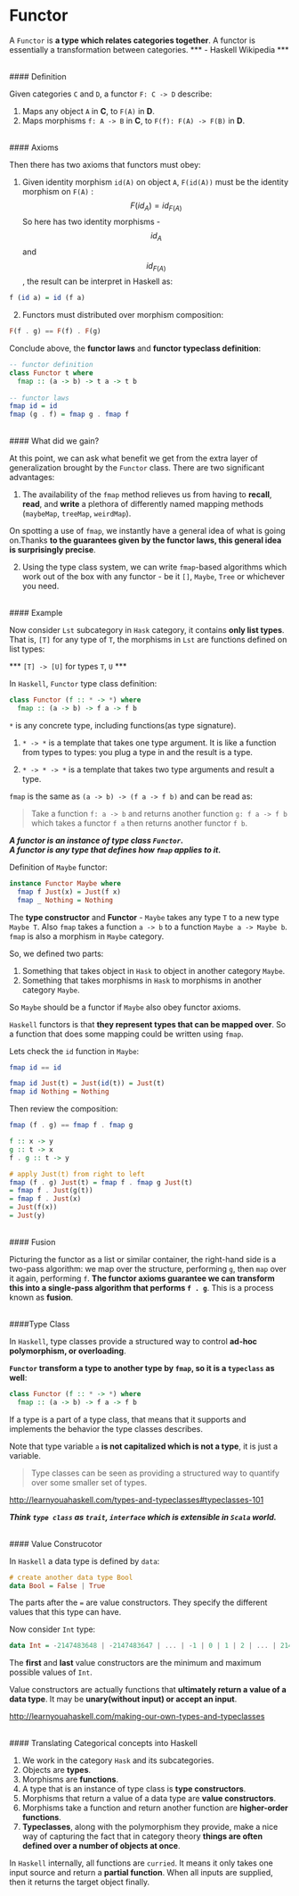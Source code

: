 # Functor

A `Functor` is **a type which relates categories together**. A functor is essentially a transformation between categories. *** - Haskell Wikipedia ***

<br/>
#### Definition

Given categories `C` and `D`, a functor `F: C -> D` describe:

1. Maps any object `A` in **C**, to `F(A)` in **D**.
2. Maps morphisms `f: A -> B` in **C**, to `F(f): F(A) -> F(B)` in **D**.

<br/>
#### Axioms

Then there has two axioms that functors must obey:

1. Given identity morphism `id(A)` on object `A`, `F(id(A))` must be the identity morphism on `F(A)` : $$F(id_{A})=id_{{F(A)}}$$ So here has two identity morphisms - $$id_{A}$$ and $$id_{F(A)}$$, the result can be interpret in Haskell as:
  
  ```haskell
  f (id a) = id (f a)
  ```

2. Functors must distributed over morphism composition:

  ```haskell
  F(f . g) == F(f) . F(g)
  ```

Conclude above, the **functor laws** and **functor typeclass definition**:

```haskell
-- functor definition
class Functor t where
  fmap :: (a -> b) -> t a -> t b
  
-- functor laws
fmap id = id
fmap (g . f) = fmap g . fmap f
```

<br>
#### What did we gain?

At this point, we can ask what benefit we get from the extra layer of generalization brought by the `Functor` class. There are two significant advantages:

1. The availability of the `fmap` method relieves us from having to **recall**, **read**, and **write** a plethora of differently named mapping methods (`maybeMap`, `treeMap`, `weirdMap`). 

  On spotting a use of `fmap`, we instantly have a general idea of what is going on.Thanks **to the guarantees given by the functor laws, this general idea is surprisingly precise**. 

2. Using the type class system, we can write `fmap`-based algorithms which work out of the box with any functor - be it `[]`, `Maybe`, `Tree` or whichever you need.

<br/>
#### Example

Now consider `Lst` subcategory in `Hask` category, it contains **only list types**. That is, `[T]` for any type of `T`, the morphisms in `Lst` are functions defined on list types:

*** `[T] -> [U]` for types `T`, `U` ***

In `Haskell`, `Functor` type class definition:

```haskell
class Functor (f :: * -> *) where
  fmap :: (a -> b) -> f a -> f b
```


`*` is any concrete type, including functions(as type signature). 

1. `* -> *` is a template that takes one type argument. It is like a function from types to types: you plug a type in and the result is a type.

2. `* -> * -> *` is a template that takes two type arguments and result a type.

`fmap` is the same as `(a -> b) -> (f a -> f b)` and can be read as: 

> Take a function `f: a -> b` and returns another function `g: f a -> f b` which takes a functor `f a` then returns another functor `f b`. 

***A functor is an instance of type class `Functor`.   
A functor is any type that defines how `fmap` applies to it.***

Definition of `Maybe` functor:

```haskell
instance Functor Maybe where
  fmap f Just(x) = Just(f x)
  fmap _ Nothing = Nothing
```

The **type constructor** and **Functor** - `Maybe` takes any type `T` to a new type `Maybe T`. Also `fmap` takes a function `a -> b` to a function `Maybe a -> Maybe b`. `fmap` is also a morphism in `Maybe` category. 

So, we defined two parts:

1. Something that takes object in `Hask` to object in another category `Maybe`.
2. Something that takes morphisms in `Hask` to morphisms in another category `Maybe`.

So `Maybe` should be a functor if `Maybe` also obey functor axioms.

`Haskell` functors is that **they represent types that can be mapped over**. So a function that does some mapping could be written using `fmap`.

Lets check the `id` function in `Maybe`:

```haskell
fmap id == id

fmap id Just(t) = Just(id(t)) = Just(t)
fmap id Nothing = Nothing
```

Then review the composition:

```haskell
fmap (f . g) == fmap f . fmap g

f :: x -> y
g :: t -> x
f . g :: t -> y 

# apply Just(t) from right to left
fmap (f . g) Just(t) = fmap f . fmap g Just(t)
= fmap f . Just(g(t))
= fmap f . Just(x)
= Just(f(x))
= Just(y)
```

<br/>
#### Fusion

Picturing the functor as a list or similar container, the right-hand side is a two-pass algorithm: we map over the structure, performing `g`, then `map` over it again, performing `f`. **The functor axioms guarantee we can transform this into a single-pass algorithm that performs `f . g`**. This is a process known as **fusion**.

<br>
####Type Class

In `Haskell`, type classes provide a structured way to control **ad-hoc polymorphism, or overloading**.

**`Functor` transform a type to another type by `fmap`, so it is a `typeclass` as well**:

```haskell
class Functor (f :: * -> *) where
  fmap :: (a -> b) -> f a -> f b
```

If a type is a part of a type class, that means that it supports and implements the behavior the type classes describes.

Note that type variable `a` **is not capitalized which is not a type**, it is just a variable.

> Type classes can be seen as providing a structured way to quantify over some smaller set of types.

http://learnyouahaskell.com/types-and-typeclasses#typeclasses-101

***Think `type class` as `trait`, `interface` which is extensible in `Scala` world.***

<br/>
#### Value Construcotor

In `Haskell` a data type is defined by `data`:

```haskell
# create another data type Bool
data Bool = False | True
```

The parts after the `=` are value constructors. They specify the different values that this type can have. 

Now consider `Int` type:

```haskell
data Int = -2147483648 | -2147483647 | ... | -1 | 0 | 1 | 2 | ... | 2147483647  
```

The **first** and **last** value constructors are the minimum and maximum possible values of `Int`.

Value constructors are actually functions that **ultimately return a value of a data type**. It may be **unary(without input) or accept an input**.

http://learnyouahaskell.com/making-our-own-types-and-typeclasses



<br/>
#### Translating Categorical concepts into Haskell

1. We work in the category `Hask` and its subcategories.
2. Objects are **types**.
4. Morphisms are **functions**.
5. A type that is an instance of type class is **type constructors**.
6. Morphisms that return a value of a data type are **value constructors**.
7. Morphisms take a function and return another function are **higher-order functions**.
8. **Typeclasses**, along with the polymorphism they provide, make a nice way of capturing the fact that in category theory **things are often defined over a number of objects at once**.

In `Haskell` internally, all functions are `curried`. It means it only takes one input source and return a **partial function**. When all inputs are supplied, then it returns the target object finally.